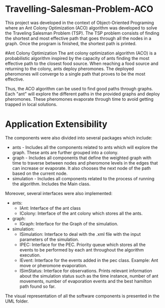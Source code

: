 # Travelling-Salesman-Problem-ACO
This project was developed in the context of Object-Oriented Programing where an Ant Colony Optimization (ACO) algorithm was developed to solve the Traveling Salesman Problem (TSP).  The TSP problem consists of finding the shortest and most effective path that goes through all the nodes in a graph. Once the program is finished, the shortest path is printed. 

#Ant Colony Optimization
The ant colony optimization algorithm (ACO) is a probabilistic algorithm inspired by the capacity of ants finding the most effective path to the closest food source. When reaching a food source and returning to the colony, ants deploy pheromones. The deployed pheromones will converge to a single path that proves to be the most effective. 

Thus, the ACO algorithm can be used to find good paths through graphs.  Each "ant" will explore the different paths in the provided graphs and deploy pheromones. These pheromones evaporate through time to avoid getting trapped in local solutions. 

# Application Extensibility
The components were also divided into several packages which include:
* ants - Includes all the components related to ants which will explore the graph. These ants are further grouped into a colony.
* graph - Includes all components that define the weighted graph with time to traverse between nodes and pheromone levels in the edges that can increase or evaporate. It also chooses the next node of the path based on the current node.
* simulation - Includes all components related to the process of running the algorithm. Includes the Main class.

Moreover, several interfaces were also implemented:

* ants:
  * IAnt: Interface of the ant class
  * IColony: Interface of the ant colony which stores all the ants.
* graph:
  * IGraph: Interface for the Graph of the simulation.
* simulation:
  * ISimulation: Interface to deal with the .xml file with the input parameters of the simulation.
  * IPEC: Interface for the PEC. Priority queue which stores all the events to be performed by each ant throughout the algorithm execution. 
  * IEvent: Interface for the events added in the pec class. Example: Ant move or pheromone evaporation.
  * ISimStatus: Interface for observations. Prints relevant information about the simulation status such as the time instance, number of ant movements, number of evaporation events and the best hamilton path found so far.

The visual representation of all the software components is presented in the UML folder.

# 

